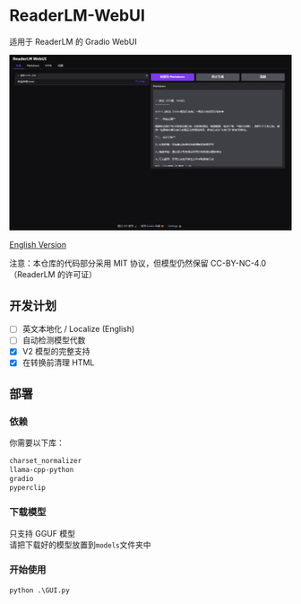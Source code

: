 # ReaderLM-WebUI

适用于 ReaderLM 的 Gradio WebUI

![img.png](img.png)

[English Version](README-en.md)

注意：本仓库的代码部分采用 MIT 协议，但模型仍然保留 CC-BY-NC-4.0 （ReaderLM 的许可证）

## 开发计划

- [ ] 英文本地化 / Localize (English)
- [ ] 自动检测模型代数
- [x] V2 模型的完整支持
- [x] 在转换前清理 HTML

## 部署

### 依赖

你需要以下库：

```text
charset_normalizer
llama-cpp-python
gradio
pyperclip
```

### 下载模型

只支持 GGUF 模型  
请把下载好的模型放置到`models`文件夹中

### 开始使用

```commandline
python .\GUI.py
```
